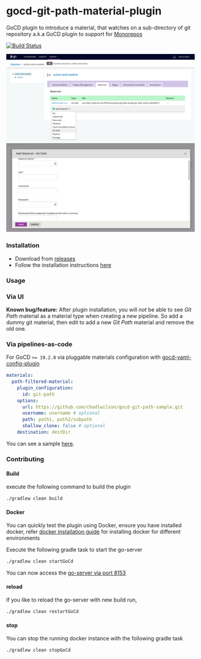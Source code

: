 # gocd-git-path-material-plugin

GoCD plugin to introduce a material, that watches on a sub-directory of git repository a.k.a GoCD plugin to support for [Monorepos](https://developer.atlassian.com/blog/2015/10/monorepos-in-git/)

[![Build Status](https://travis-ci.org/TWChennai/gocd-git-path-material-plugin.svg?branch=master)](https://travis-ci.org/TWChennai/gocd-git-path-material-plugin)

![gocd-git-path-material-plugin-add](docs/add-material.png)
![gocd-git-path-material-plugin-popup](docs/gitmaterial-popup.png)

### Installation

* Download from [releases](https://github.com/chadlwilson/gocd-git-path-material-plugin/releases/)
* Follow the installation instructions [here](https://docs.go.cd/current/extension_points/plugin_user_guide.html#installing-and-uninstalling-of-plugins)

### Usage

### Via UI

**Known bug/feature:** After plugin installation, you will *not* be able to see *Git Path* material as a material type
when creating a new pipeline. So add a dummy git material, then edit to add a new *Git Path* material and remove the old one. 


### Via pipelines-as-code

For GoCD `>= 19.2.0` via pluggable materials configuration with [gocd-yaml-config-plugin](https://github.com/tomzo/gocd-yaml-config-plugin#pluggable)
```yaml
materials:
  path-filtered-material:
    plugin_configuration:
      id: git-path
    options:
      url: https://github.com/chadlwilson/gocd-git-path-sample.git
      username: username # optional
      path: path1, path2/subpath
      shallow_clone: false # optional
    destination: destDir
```

You can see a sample [here](samples/sample-pipelines.gocd.yaml).

### Contributing

#### Build

execute the following command to build the plugin

```bash
./gradlew clean build
```

#### Docker

You can quickly test the plugin using Docker, ensure you have installed docker, refer [docker installation guide](https://www.docker.com/products/overview) for installing docker for different environments

Execute the following gradle task to start the go-server
```bash
./gradlew clean startGoCd
```

You can now access the [go-server via port 8153](http://localhost:8153)

#### reload

If you like to reload the go-server with new build run,
```bash
./gradlew clean restartGoCd
```

#### stop

You can stop the running docker instance with the following gradle task
```bash
./gradlew clean stopGoCd
```
